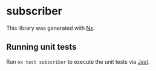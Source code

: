 # subscriber

This library was generated with [Nx](https://nx.dev).

## Running unit tests

Run `nx test subscriber` to execute the unit tests via [Jest](https://jestjs.io).
